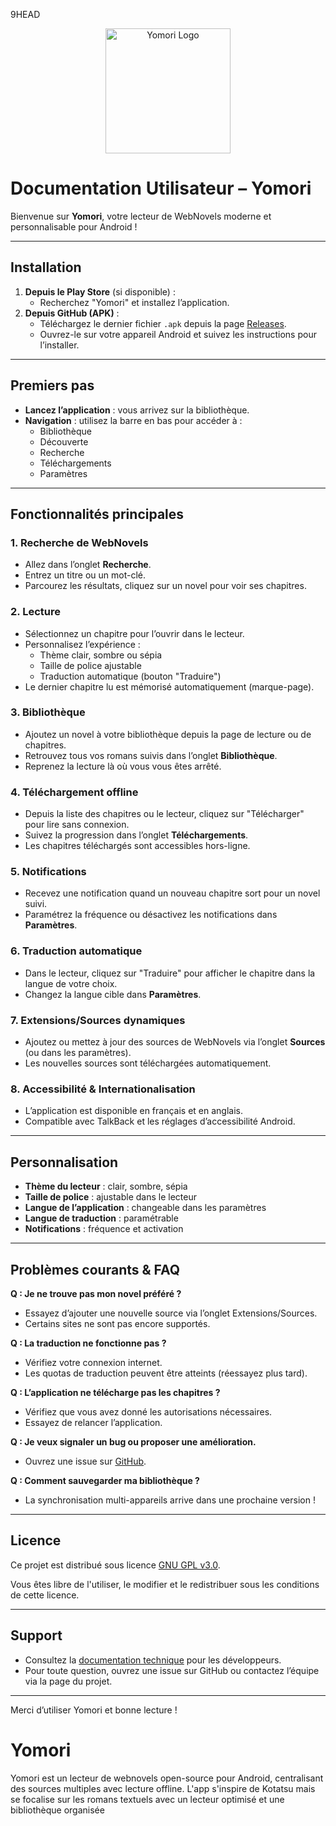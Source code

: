 9HEAD
<p align="center">
  <img src="app/src/main/res/drawable/ic_logo_yomori.png" alt="Yomori Logo" width="200"/>
</p>

# Documentation Utilisateur – Yomori

Bienvenue sur **Yomori**, votre lecteur de WebNovels moderne et personnalisable pour Android !

---

## Installation

1. **Depuis le Play Store** (si disponible) :
   - Recherchez "Yomori" et installez l’application.
2. **Depuis GitHub (APK)** :
   - Téléchargez le dernier fichier `.apk` depuis la page [Releases](https://github.com/Frill098/Yomori/releases).
   - Ouvrez-le sur votre appareil Android et suivez les instructions pour l’installer.

---

## Premiers pas

- **Lancez l’application** : vous arrivez sur la bibliothèque.
- **Navigation** : utilisez la barre en bas pour accéder à :
  - Bibliothèque
  - Découverte
  - Recherche
  - Téléchargements
  - Paramètres

---

## Fonctionnalités principales

### 1. Recherche de WebNovels
- Allez dans l’onglet **Recherche**.
- Entrez un titre ou un mot-clé.
- Parcourez les résultats, cliquez sur un novel pour voir ses chapitres.

### 2. Lecture
- Sélectionnez un chapitre pour l’ouvrir dans le lecteur.
- Personnalisez l’expérience :
  - Thème clair, sombre ou sépia
  - Taille de police ajustable
  - Traduction automatique (bouton "Traduire")
- Le dernier chapitre lu est mémorisé automatiquement (marque-page).

### 3. Bibliothèque
- Ajoutez un novel à votre bibliothèque depuis la page de lecture ou de chapitres.
- Retrouvez tous vos romans suivis dans l’onglet **Bibliothèque**.
- Reprenez la lecture là où vous vous êtes arrêté.

### 4. Téléchargement offline
- Depuis la liste des chapitres ou le lecteur, cliquez sur "Télécharger" pour lire sans connexion.
- Suivez la progression dans l’onglet **Téléchargements**.
- Les chapitres téléchargés sont accessibles hors-ligne.

### 5. Notifications
- Recevez une notification quand un nouveau chapitre sort pour un novel suivi.
- Paramétrez la fréquence ou désactivez les notifications dans **Paramètres**.

### 6. Traduction automatique
- Dans le lecteur, cliquez sur "Traduire" pour afficher le chapitre dans la langue de votre choix.
- Changez la langue cible dans **Paramètres**.

### 7. Extensions/Sources dynamiques
- Ajoutez ou mettez à jour des sources de WebNovels via l’onglet **Sources** (ou dans les paramètres).
- Les nouvelles sources sont téléchargées automatiquement.

### 8. Accessibilité & Internationalisation
- L’application est disponible en français et en anglais.
- Compatible avec TalkBack et les réglages d’accessibilité Android.

---

## Personnalisation

- **Thème du lecteur** : clair, sombre, sépia
- **Taille de police** : ajustable dans le lecteur
- **Langue de l’application** : changeable dans les paramètres
- **Langue de traduction** : paramétrable
- **Notifications** : fréquence et activation

---

## Problèmes courants & FAQ

**Q : Je ne trouve pas mon novel préféré ?**
- Essayez d’ajouter une nouvelle source via l’onglet Extensions/Sources.
- Certains sites ne sont pas encore supportés.

**Q : La traduction ne fonctionne pas ?**
- Vérifiez votre connexion internet.
- Les quotas de traduction peuvent être atteints (réessayez plus tard).

**Q : L’application ne télécharge pas les chapitres ?**
- Vérifiez que vous avez donné les autorisations nécessaires.
- Essayez de relancer l’application.

**Q : Je veux signaler un bug ou proposer une amélioration.**
- Ouvrez une issue sur [GitHub](https://github.com/Frill098/Yomori/issues).

**Q : Comment sauvegarder ma bibliothèque ?**
- La synchronisation multi-appareils arrive dans une prochaine version !

---

## Licence

Ce projet est distribué sous licence [GNU GPL v3.0](https://www.gnu.org/licenses/gpl-3.0.html).

Vous êtes libre de l'utiliser, le modifier et le redistribuer sous les conditions de cette licence.

---

## Support

- Consultez la [documentation technique](./README.md) pour les développeurs.
- Pour toute question, ouvrez une issue sur GitHub ou contactez l’équipe via la page du projet.

---

Merci d’utiliser Yomori et bonne lecture !

# Yomori
Yomori est un lecteur de webnovels open-source pour Android, centralisant des sources multiples avec lecture offline. L'app s'inspire de Kotatsu mais se focalise sur les romans textuels avec un lecteur optimisé et une bibliothèque organisée
